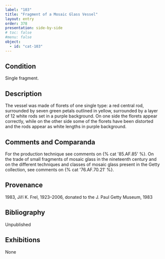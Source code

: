 ```yaml
---
label: "103"
title: "Fragment of a Mosaic Glass Vessel"
layout: entry
order: 378
presentation: side-by-side
# toc: false
#menu: false 
object:
  - id: "cat-103"
---
```


## Condition

Single fragment.

## Description

The vessel was made of florets of one single type: a red central rod, surrounded by seven green petals outlined in yellow, surrounded by a layer of 12 white rods set in a purple background. On one side the florets appear correctly, while on the other side some of the florets have been distorted and the rods appear as white lengths in purple background.

## Comments and Comparanda

For the production technique see comments on {% cat '85.AF.85' %}. On the trade of small fragments of mosaic glass in the nineteenth century and on the different techniques and classes of mosaic glass present in the Getty collection, see comments on {% cat '76.AF.70.21' %}.

## Provenance

1983, Jiří K. Frel, 1923–2006, donated to the J. Paul Getty Museum, 1983

## Bibliography

Unpublished

## Exhibitions

None